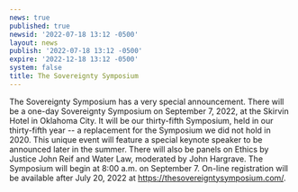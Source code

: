 ```yaml
---
news: true
published: true
newsid: '2022-07-18 13:12 -0500'
layout: news
publish: '2022-07-18 13:12 -0500'
expire: '2022-12-18 13:12 -0500'
system: false
title: The Sovereignty Symposium
---
```

The Sovereignty Symposium has a very special announcement. There will be a one-day Sovereignty Symposium on September 7, 2022, at the Skirvin Hotel in Oklahoma City. It will be our thirty-fifth Symposium, held in our thirty-fifth year -- a replacement for the Symposium we did not hold in 2020. This unique event will feature a special keynote speaker to be announced later in the summer. There will also be panels on Ethics by Justice John Reif and Water Law, moderated by John Hargrave. The Symposium will begin at 8:00 a.m. on September 7. On-line registration will be available after July 20, 2022 at https://thesovereigntysymposium.com/.
